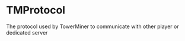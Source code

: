 TMProtocol
==========

The protocol used by TowerMiner to communicate with other player or dedicated server
